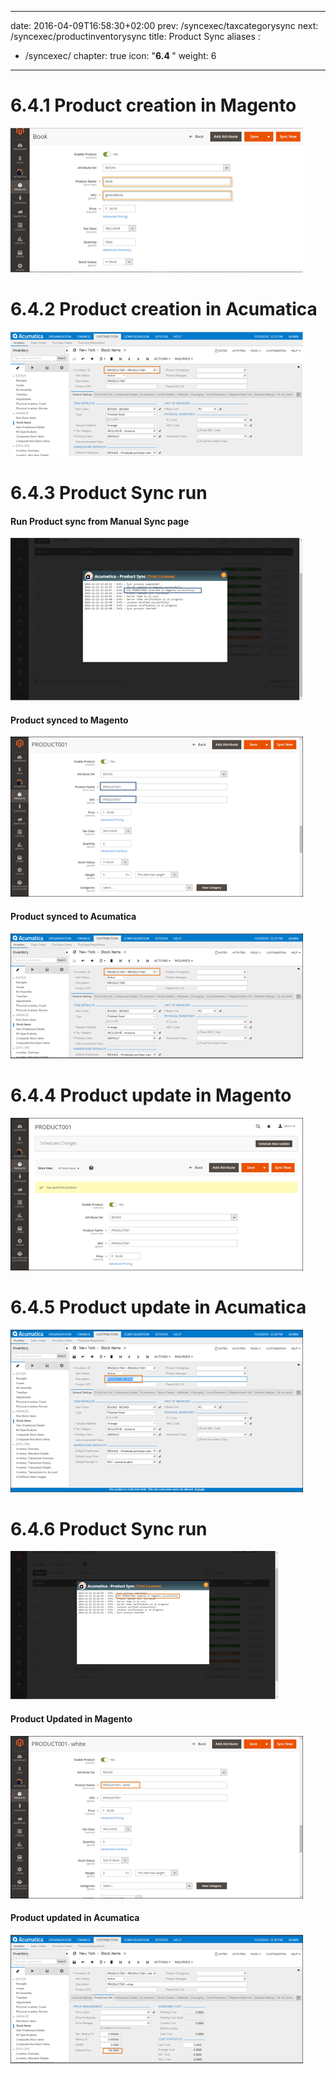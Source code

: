 
---
date: 2016-04-09T16:58:30+02:00
prev: /syncexec/taxcategorysync
next: /syncexec/productinventorysync
title: Product Sync
aliases :
  - /syncexec/
chapter: true
icon: "<b>6.4 </b>"
weight: 6
---

# 6.4.1 Product creation in Magento

![Magic](images/product-creation-magento.png?classes=shadow)

# 6.4.2 Product creation in Acumatica

![Magic](images/product-creation-acumatica.png?classes=shadow)

# 6.4.3 Product Sync run

#### Run Product sync from Manual Sync page

![Magic](images/product-sync-run.png?classes=shadow)

#### Product synced to Magento

![Magic](images/product-synced-magento.png?classes=shadow)

#### Product synced to Acumatica

![Magic](images/product-synced-acumatica.png?classes=shadow)

# 6.4.4 Product update in Magento

![Magic](images/product-update-magento.png?classes=shadow)

# 6.4.5 Product update in Acumatica

![Magic](images/product-update-acumatica.png?classes=shadow)

# 6.4.6 Product Sync run

![Magic](images/product-sync-2.png?classes=shadow)

#### Product Updated in Magento

![Magic](images/product-updated-magento-2.png?classes=shadow)

#### Product updated in Acumatica

![Magic](images/product-updated-acumatica-2.png?classes=shadow)

